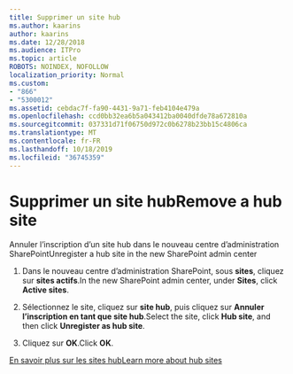 ```yaml
---
title: Supprimer un site hub
ms.author: kaarins
author: kaarins
ms.date: 12/28/2018
ms.audience: ITPro
ms.topic: article
ROBOTS: NOINDEX, NOFOLLOW
localization_priority: Normal
ms.custom:
- "866"
- "5300012"
ms.assetid: cebdac7f-fa90-4431-9a71-feb4104e479a
ms.openlocfilehash: ccd0bb32ea6b5a043412ba0040dfde78a672810a
ms.sourcegitcommit: 037331d71f06750d972c0b6278b23bb15c4806ca
ms.translationtype: MT
ms.contentlocale: fr-FR
ms.lasthandoff: 10/18/2019
ms.locfileid: "36745359"
---
```

# <a name="remove-a-hub-site"></a><span data-ttu-id="397fb-102">Supprimer un site hub</span><span class="sxs-lookup"><span data-stu-id="397fb-102">Remove a hub site</span></span>

<span data-ttu-id="397fb-103">Annuler l’inscription d’un site hub dans le nouveau centre d’administration SharePoint</span><span class="sxs-lookup"><span data-stu-id="397fb-103">Unregister a hub site in the new SharePoint admin center</span></span>
  
1. <span data-ttu-id="397fb-104">Dans le nouveau centre d’administration SharePoint, sous **sites**, cliquez sur **sites actifs**.</span><span class="sxs-lookup"><span data-stu-id="397fb-104">In the new SharePoint admin center, under **Sites**, click **Active sites**.</span></span>

2. <span data-ttu-id="397fb-105">Sélectionnez le site, cliquez sur **site hub**, puis cliquez sur **Annuler l’inscription en tant que site hub**.</span><span class="sxs-lookup"><span data-stu-id="397fb-105">Select the site, click **Hub site**, and then click **Unregister as hub site**.</span></span>

3. <span data-ttu-id="397fb-106">Cliquez sur **OK**.</span><span class="sxs-lookup"><span data-stu-id="397fb-106">Click **OK**.</span></span>

[<span data-ttu-id="397fb-107">En savoir plus sur les sites hub</span><span class="sxs-lookup"><span data-stu-id="397fb-107">Learn more about hub sites</span></span>](https://support.office.com/article/what-is-a-sharepoint-hub-site-fe26ae84-14b7-45b6-a6d1-948b3966427f)
  